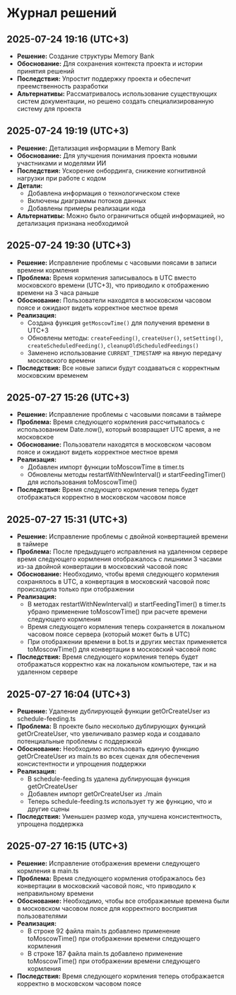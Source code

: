# Журнал решений

## 2025-07-24 19:16 (UTC+3)

- **Решение:** Создание структуры Memory Bank
- **Обоснование:** Для сохранения контекста проекта и истории принятия решений
- **Последствия:** Упростит поддержку проекта и обеспечит преемственность разработки
- **Альтернативы:** Рассматривалось использование существующих систем документации, но решено создать специализированную систему для проекта

## 2025-07-24 19:19 (UTC+3)

- **Решение:** Детализация информации в Memory Bank
- **Обоснование:** Для улучшения понимания проекта новыми участниками и моделями ИИ
- **Последствия:** Ускорение онбординга, снижение когнитивной нагрузки при работе с кодом
- **Детали:**
    - Добавлена информация о технологическом стеке
    - Включены диаграммы потоков данных
    - Добавлены примеры реализации кода
- **Альтернативы:** Можно было ограничиться общей информацией, но детализация признана необходимой

## 2025-07-24 19:30 (UTC+3)

- **Решение:** Исправление проблемы с часовыми поясами в записи времени кормления
- **Проблема:** Время кормления записывалось в UTC вместо московского времени (UTC+3), что приводило к отображению времени на 3 часа раньше
- **Обоснование:** Пользователи находятся в московском часовом поясе и ожидают видеть корректное местное время
- **Реализация:**
    - Создана функция `getMoscowTime()` для получения времени в UTC+3
    - Обновлены методы: `createFeeding()`, `createUser()`, `setSetting()`, `createScheduledFeeding()`, `cleanupOldScheduledFeedings()`
    - Заменено использование `CURRENT_TIMESTAMP` на явную передачу московского времени
- **Последствия:** Все новые записи будут создаваться с корректным московским временем

## 2025-07-27 15:26 (UTC+3)

- **Решение:** Исправление проблемы с часовыми поясами в таймере
- **Проблема:** Время следующего кормления рассчитывалось с использованием Date.now(), который возвращает UTC время, а не московское
- **Обоснование:** Пользователи находятся в московском часовом поясе и ожидают видеть корректное местное время
- **Реализация:**
    - Добавлен импорт функции toMoscowTime в timer.ts
    - Обновлены методы restartWithNewInterval() и startFeedingTimer() для использования toMoscowTime()
- **Последствия:** Время следующего кормления теперь будет отображаться корректно в московском часовом поясе

## 2025-07-27 15:31 (UTC+3)

- **Решение:** Исправление проблемы с двойной конвертацией времени в таймере
- **Проблема:** После предыдущего исправления на удаленном сервере время следующего кормления отображалось с лишними 3 часами из-за двойной конвертации в московский часовой пояс
- **Обоснование:** Необходимо, чтобы время следующего кормления сохранялось в UTC, а конвертация в московский часовой пояс происходила только при отображении
- **Реализация:**
    - В методах restartWithNewInterval() и startFeedingTimer() в timer.ts убрано применение toMoscowTime() при расчете времени следующего кормления
    - Время следующего кормления теперь сохраняется в локальном часовом поясе сервера (который может быть в UTC)
    - При отображении времени в bot.ts и других местах применяется toMoscowTime() для конвертации в московский часовой пояс
- **Последствия:** Время следующего кормления теперь будет отображаться корректно как на локальном компьютере, так и на удаленном сервере

## 2025-07-27 16:04 (UTC+3)

- **Решение:** Удаление дублирующей функции getOrCreateUser из schedule-feeding.ts
- **Проблема:** В проекте было несколько дублирующих функций getOrCreateUser, что увеличивало размер кода и создавало потенциальные проблемы с поддержкой
- **Обоснование:** Необходимо использовать единую функцию getOrCreateUser из main.ts во всех сценах для обеспечения консистентности и упрощения поддержки
- **Реализация:**
    - В schedule-feeding.ts удалена дублирующая функция getOrCreateUser
    - Добавлен импорт getOrCreateUser из ./main
    - Теперь schedule-feeding.ts использует ту же функцию, что и другие сцены
- **Последствия:** Уменьшен размер кода, улучшена консистентность, упрощена поддержка

## 2025-07-27 16:15 (UTC+3)

- **Решение:** Исправление отображения времени следующего кормления в main.ts
- **Проблема:** Время следующего кормления отображалось без конвертации в московский часовой пояс, что приводило к неправильному времени
- **Обоснование:** Необходимо, чтобы все отображаемые времена были в московском часовом поясе для корректного восприятия пользователями
- **Реализация:**
    - В строке 92 файла main.ts добавлено применение toMoscowTime() при отображении времени следующего кормления
    - В строке 187 файла main.ts добавлено применение toMoscowTime() при отображении времени следующего кормления
- **Последствия:** Время следующего кормления теперь отображается корректно в московском часовом поясе
